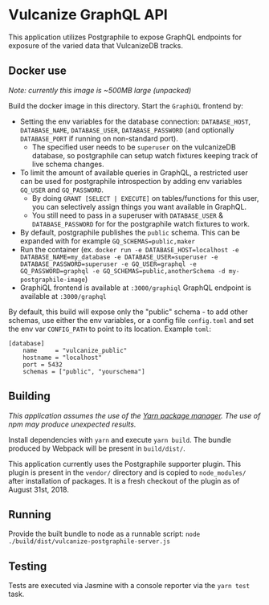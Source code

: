 # Vulcanize GraphQL API

This application utilizes Postgraphile to expose GraphQL endpoints for exposure of the varied data that VulcanizeDB tracks.

## Docker use
_Note: currently this image is ~500MB large (unpacked)_

Build the docker image in this directory. Start the `GraphiQL` frontend by:
* Setting the env variables for the database connection: `DATABASE_HOST`,
  `DATABASE_NAME`, `DATABASE_USER`, `DATABASE_PASSWORD` (and optionally
  `DATABASE_PORT` if running on non-standard port).
  * The specified user needs to be `superuser` on the vulcanizeDB database,
    so postgraphile can setup watch fixtures keeping track of live schema
    changes.
* To limit the amount of available queries in GraphQL, a restricted user can be used
  for postgraphile introspection by adding env variables `GQ_USER` and `GQ_PASSWORD`.
  * By doing `GRANT [SELECT | EXECUTE]` on tables/functions for this user,
    you can selectively assign things you want available in GraphQL.
  * You still need to pass in a superuser with `DATABASE_USER` & `DATABASE_PASSWORD` for
    for the postgraphile watch fixtures to work.
* By default, postgraphile publishes the `public` schema. This can be expanded with for example `GQ_SCHEMAS=public,maker`
* Run the container (ex. `docker run -e DATABASE_HOST=localhost -e DATABASE_NAME=my_database -e DATABASE_USER=superuser -e DATABASE_PASSWORD=superuser -e GQ_USER=graphql -e GQ_PASSWORD=graphql -e GQ_SCHEMAS=public,anotherSchema -d my-postgraphile-image`)
* GraphiQL frontend is available at `:3000/graphiql`
  GraphQL endpoint is available at `:3000/graphql`

By default, this build will expose only the "public" schema - to add other schemas, use either the env variables, or a config file `config.toml` and set the env var `CONFIG_PATH` to point to its location. Example `toml`:

```
[database]
    name     = "vulcanize_public"
    hostname = "localhost"
    port = 5432
    schemas = ["public", "yourschema"]
```

## Building

*This application assumes the use of the [Yarn package manager](https://yarnpkg.com/en/). The use of npm may produce unexpected results.*

Install dependencies with `yarn` and execute `yarn build`. The bundle produced by Webpack will be present in `build/dist/`.

This application currently uses the Postgraphile supporter plugin. This plugin is present in the `vendor/` directory and is copied to `node_modules/` after installation of packages. It is a fresh checkout of the plugin as of August 31st, 2018.

## Running

Provide the built bundle to node as a runnable script: `node ./build/dist/vulcanize-postgraphile-server.js`

## Testing

Tests are executed via Jasmine with a console reporter via the `yarn test` task.
